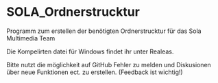 # SOLA_Ordnerstrucktur
Programm zum erstellen der benötigten Ordnerstrucktur für das Sola Multimedia Team

Die Kompelirten datei für Windows findet ihr unter Realeas.

Bitte nutzt die möglichkeit auf GitHub Fehler zu melden und Diskusionen über neue Funktionen ect. zu erstellen. (Feedback ist wichtig!)
